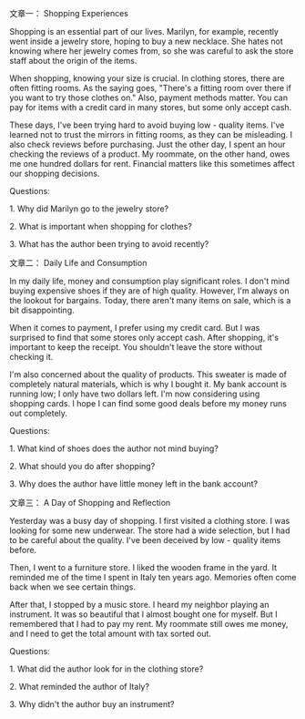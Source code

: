 文章一： Shopping Experiences
 
Shopping is an essential part of our lives. Marilyn, for example, recently went inside a jewelry store, hoping to buy a new necklace. She hates not knowing where her jewelry comes from, so she was careful to ask the store staff about the origin of the items.
 
When shopping, knowing your size is crucial. In clothing stores, there are often fitting rooms. As the saying goes, "There's a fitting room over there if you want to try those clothes on." Also, payment methods matter. You can pay for items with a credit card in many stores, but some only accept cash.
 
These days, I've been trying hard to avoid buying low - quality items. I've learned not to trust the mirrors in fitting rooms, as they can be misleading. I also check reviews before purchasing. Just the other day, I spent an hour checking the reviews of a product. My roommate, on the other hand, owes me one hundred dollars for rent. Financial matters like this sometimes affect our shopping decisions.
 
Questions:
 
1. Why did Marilyn go to the jewelry store?
 
2. What is important when shopping for clothes?
 
3. What has the author been trying to avoid recently?
 
文章二： Daily Life and Consumption
 
In my daily life, money and consumption play significant roles. I don't mind buying expensive shoes if they are of high quality. However, I'm always on the lookout for bargains. Today, there aren't many items on sale, which is a bit disappointing.
 
When it comes to payment, I prefer using my credit card. But I was surprised to find that some stores only accept cash. After shopping, it's important to keep the receipt. You shouldn't leave the store without checking it.
 
I'm also concerned about the quality of products. This sweater is made of completely natural materials, which is why I bought it. My bank account is running low; I only have two dollars left. I'm now considering using shopping cards. I hope I can find some good deals before my money runs out completely.
 
Questions:
 
1. What kind of shoes does the author not mind buying?
 
2. What should you do after shopping?
 
3. Why does the author have little money left in the bank account?
 
文章三： A Day of Shopping and Reflection
 
Yesterday was a busy day of shopping. I first visited a clothing store. I was looking for some new underwear. The store had a wide selection, but I had to be careful about the quality. I've been deceived by low - quality items before.
 
Then, I went to a furniture store. I liked the wooden frame in the yard. It reminded me of the time I spent in Italy ten years ago. Memories often come back when we see certain things.
 
After that, I stopped by a music store. I heard my neighbor playing an instrument. It was so beautiful that I almost bought one for myself. But I remembered that I had to pay my rent. My roommate still owes me money, and I need to get the total amount with tax sorted out.
 
Questions:
 
1. What did the author look for in the clothing store?
 
2. What reminded the author of Italy?
 
3. Why didn't the author buy an instrument?